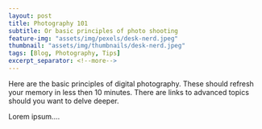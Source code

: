 ```yaml
---
layout: post
title: Photography 101
subtitle: Or basic principles of photo shooting
feature-img: "assets/img/pexels/desk-nerd.jpeg"
thumbnail: "assets/img/thumbnails/desk-nerd.jpeg"
tags: [Blog, Photography, Tips]
excerpt_separator: <!--more-->
---
```


Here are the basic principles of digital photography. These should refresh your memory in less then 10 minutes. There are links to advanced topics should you want to delve deeper.
<!--more-->

Lorem ipsum....
